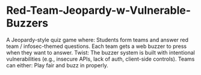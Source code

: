 # Red-Team-Jeopardy-w-Vulnerable-Buzzers
A Jeopardy-style quiz game where:  Students form teams and answer red team / infosec-themed questions.  Each team gets a web buzzer to press when they want to answer.  Twist: The buzzer system is built with intentional vulnerabilities (e.g., insecure APIs, lack of auth, client-side controls).  Teams can either:  Play fair and buzz in properly. 

